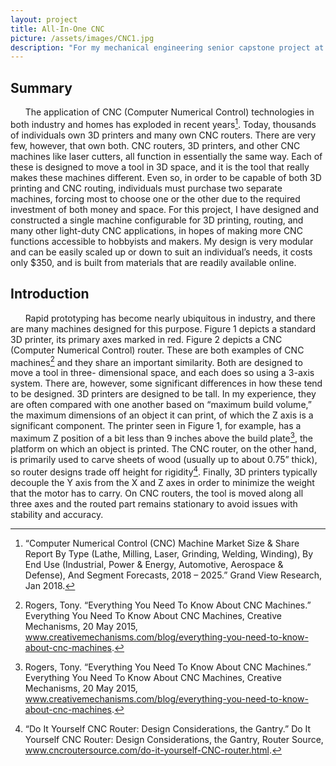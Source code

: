 ```yaml
---
layout: project
title: All-In-One CNC
picture: /assets/images/CNC1.jpg
description: "For my mechanical engineering senior capstone project at Union College I elected to design and construct a new type of CNC machine. I found that, in spite of increased popularity of CNC technologies, and in spite of the similarities between types of CNC machines, the market still lacked an affordable machine that could accomplish multiple tasks. My hope was to fill that gap."
---
```


## Summary
&nbsp;&nbsp;&nbsp;&nbsp;&nbsp;&nbsp;The application of CNC (Computer Numerical Control) technologies in both industry and homes has exploded in recent years[^1]. Today, thousands of individuals own 3D printers and many own CNC routers. There are very few, however, that own both. CNC routers, 3D printers, and other CNC machines like laser cutters, all function in essentially the same way. Each of these is designed to move a tool in 3D space, and it is the tool that really makes these machines different. Even so, in order to be capable of both 3D printing and CNC routing, individuals must purchase two separate machines, forcing most to choose one or the other due to the required investment of both money and space. For this project, I have designed and constructed a single machine configurable for 3D printing, routing, and many other light-duty CNC applications, in hopes of making more CNC functions accessible to hobbyists and makers. My design is very modular and can be easily scaled up or down to suit an individual’s needs, it costs only $350, and is built from materials that are readily available online.

## Introduction
&nbsp;&nbsp;&nbsp;&nbsp;&nbsp;&nbsp;Rapid prototyping has become nearly ubiquitous in industry, and there are many machines designed for this purpose. Figure 1 depicts a standard 3D printer, its primary axes marked in red. Figure 2 depicts a CNC (Computer Numerical Control) router. These are both examples of CNC machines[^2] and they share an important similarity. Both are designed to move a tool in three- dimensional space, and each does so using a 3-axis system. There are, however, some significant differences in how these tend to be designed. 3D printers are designed to be tall. In my experience, they are often compared with one another based on “maximum build volume,” the maximum dimensions of an object it can print, of which the Z axis is a significant component. The printer seen in Figure 1, for example, has a maximum Z position of a bit less than 9 inches above the build plate[^3], the platform on which an object is printed. The CNC router, on the other hand, is primarily used to carve sheets of wood (usually up to about 0.75” thick), so router designs trade off height for rigidity[^4]. Finally, 3D printers typically decouple the Y axis from the X and Z axes in order to minimize the weight that the motor has to carry. On CNC routers, the tool is moved along all three axes and the routed part remains stationary to avoid issues with stability and accuracy.


[^1]: “Computer Numerical Control (CNC) Machine Market Size & Share Report By Type (Lathe, Milling, Laser, Grinding, Welding, Winding), By End Use (Industrial, Power & Energy, Automotive, Aerospace & Defense), And Segment Forecasts, 2018 – 2025.” Grand View Research, Jan 2018.
[^2]: Rogers, Tony. “Everything You Need To Know About CNC Machines.” Everything You Need To Know About CNC Machines, Creative Mechanisms, 20 May 2015, www.creativemechanisms.com/blog/everything-you-need-to-know-about-cnc-machines.
[^3]: Rogers, Tony. “Everything You Need To Know About CNC Machines.” Everything You Need To Know About CNC Machines, Creative Mechanisms, 20 May 2015, www.creativemechanisms.com/blog/everything-you-need-to-know-about-cnc-machines.
[^4]: “Do It Yourself CNC Router: Design Considerations, the Gantry.” Do It Yourself CNC Router: Design Considerations, the Gantry, Router Source, www.cncroutersource.com/do-it-yourself-CNC-router.html.
